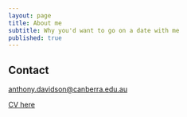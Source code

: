 ```yaml
---
layout: page
title: About me
subtitle: Why you'd want to go on a date with me
published: true
---
```


## Contact

anthony.davidson@canberra.edu.au

[CV here]("https://davan690.github.io/cv2021/")
